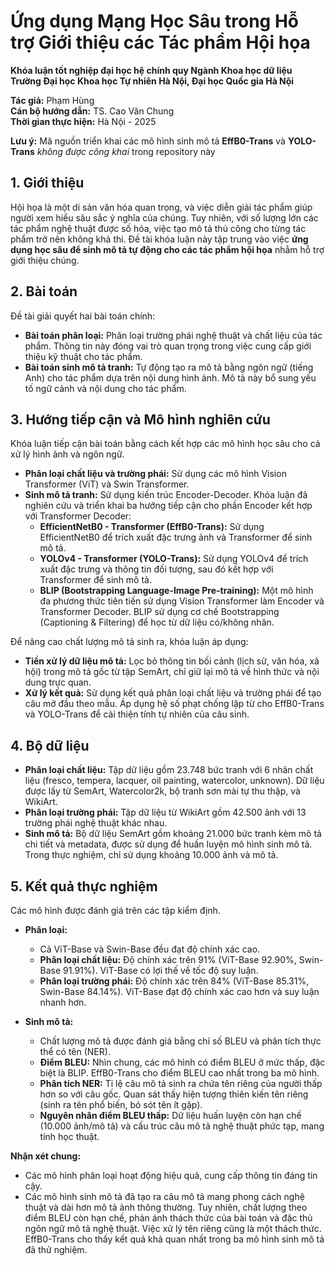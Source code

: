 # Ứng dụng Mạng Học Sâu trong Hỗ trợ Giới thiệu các Tác phẩm Hội họa

**Khóa luận tốt nghiệp đại học hệ chính quy Ngành Khoa học dữ liệu**  
**Trường Đại học Khoa học Tự nhiên Hà Nội, Đại học Quốc gia Hà Nội**

**Tác giả:** Phạm Hùng  
**Cán bộ hướng dẫn:** TS. Cao Văn Chung  
**Thời gian thực hiện:** Hà Nội - 2025  

**Lưu ý:** Mã nguồn triển khai các mô hình sinh mô tả **EffB0-Trans** và **YOLO-Trans** *không được công khai* trong repository này

## 1. Giới thiệu

Hội họa là một di sản văn hóa quan trọng, và việc diễn giải tác phẩm giúp người xem hiểu sâu sắc ý nghĩa của chúng. Tuy nhiên, với số lượng lớn các tác phẩm nghệ thuật được số hóa, việc tạo mô tả thủ công cho từng tác phẩm trở nên không khả thi. Đề tài khóa luận này tập trung vào việc **ứng dụng học sâu để sinh mô tả tự động cho các tác phẩm hội họa** nhằm hỗ trợ giới thiệu chúng.

## 2. Bài toán

Đề tài giải quyết hai bài toán chính:

- **Bài toán phân loại:** Phân loại trường phái nghệ thuật và chất liệu của tác phẩm. Thông tin này đóng vai trò quan trọng trong việc cung cấp giới thiệu kỹ thuật cho tác phẩm.
- **Bài toán sinh mô tả tranh:** Tự động tạo ra mô tả bằng ngôn ngữ (tiếng Anh) cho tác phẩm dựa trên nội dung hình ảnh. Mô tả này bổ sung yếu tố ngữ cảnh và nội dung cho tác phẩm.

## 3. Hướng tiếp cận và Mô hình nghiên cứu

Khóa luận tiếp cận bài toán bằng cách kết hợp các mô hình học sâu cho cả xử lý hình ảnh và ngôn ngữ.

- **Phân loại chất liệu và trường phái:** Sử dụng các mô hình Vision Transformer (ViT) và Swin Transformer.
- **Sinh mô tả tranh:** Sử dụng kiến trúc Encoder-Decoder. Khóa luận đã nghiên cứu và triển khai ba hướng tiếp cận cho phần Encoder kết hợp với Transformer Decoder:
  - **EfficientNetB0 - Transformer (EffB0-Trans):** Sử dụng EfficientNetB0 để trích xuất đặc trưng ảnh và Transformer để sinh mô tả.
  - **YOLOv4 - Transformer (YOLO-Trans):** Sử dụng YOLOv4 để trích xuất đặc trưng và thông tin đối tượng, sau đó kết hợp với Transformer để sinh mô tả.
  - **BLIP (Bootstrapping Language-Image Pre-training):** Một mô hình đa phương thức tiên tiến sử dụng Vision Transformer làm Encoder và Transformer Decoder. BLIP sử dụng cơ chế Bootstrapping (Captioning & Filtering) để học từ dữ liệu có/không nhãn.

Để nâng cao chất lượng mô tả sinh ra, khóa luận áp dụng:

- **Tiền xử lý dữ liệu mô tả:** Lọc bỏ thông tin bối cảnh (lịch sử, văn hóa, xã hội) trong mô tả gốc từ tập SemArt, chỉ giữ lại mô tả về hình thức và nội dung trực quan.
- **Xử lý kết quả:** Sử dụng kết quả phân loại chất liệu và trường phái để tạo câu mở đầu theo mẫu. Áp dụng hệ số phạt chống lặp từ cho EffB0-Trans và YOLO-Trans để cải thiện tính tự nhiên của câu sinh.

## 4. Bộ dữ liệu

- **Phân loại chất liệu:** Tập dữ liệu gồm 23.748 bức tranh với 6 nhãn chất liệu (fresco, tempera, lacquer, oil painting, watercolor, unknown). Dữ liệu được lấy từ SemArt, Watercolor2k, bộ tranh sơn mài tự thu thập, và WikiArt.
- **Phân loại trường phái:** Tập dữ liệu từ WikiArt gồm 42.500 ảnh với 13 trường phái nghệ thuật khác nhau.
- **Sinh mô tả:** Bộ dữ liệu SemArt gồm khoảng 21.000 bức tranh kèm mô tả chi tiết và metadata, được sử dụng để huấn luyện mô hình sinh mô tả. Trong thực nghiệm, chỉ sử dụng khoảng 10.000 ảnh và mô tả.

## 5. Kết quả thực nghiệm

Các mô hình được đánh giá trên các tập kiểm định.

- **Phân loại:**
  - Cả ViT-Base và Swin-Base đều đạt độ chính xác cao.
  - **Phân loại chất liệu:** Độ chính xác trên 91% (ViT-Base 92.90%, Swin-Base 91.91%). ViT-Base có lợi thế về tốc độ suy luận.
  - **Phân loại trường phái:** Độ chính xác trên 84% (ViT-Base 85.31%, Swin-Base 84.14%). ViT-Base đạt độ chính xác cao hơn và suy luận nhanh hơn.

- **Sinh mô tả:**
  - Chất lượng mô tả được đánh giá bằng chỉ số BLEU và phân tích thực thể có tên (NER).
  - **Điểm BLEU:** Nhìn chung, các mô hình có điểm BLEU ở mức thấp, đặc biệt là BLIP. EffB0-Trans cho điểm BLEU cao nhất trong ba mô hình.
  - **Phân tích NER:** Tỉ lệ câu mô tả sinh ra chứa tên riêng của người thấp hơn so với câu gốc. Quan sát thấy hiện tượng thiên kiến tên riêng (sinh ra tên phổ biến, bỏ sót tên ít gặp).
  - **Nguyên nhân điểm BLEU thấp:** Dữ liệu huấn luyện còn hạn chế (10.000 ảnh/mô tả) và cấu trúc câu mô tả nghệ thuật phức tạp, mang tính học thuật.

**Nhận xét chung:**

- Các mô hình phân loại hoạt động hiệu quả, cung cấp thông tin đáng tin cậy.
- Các mô hình sinh mô tả đã tạo ra câu mô tả mang phong cách nghệ thuật và dài hơn mô tả ảnh thông thường. Tuy nhiên, chất lượng theo điểm BLEU còn hạn chế, phản ánh thách thức của bài toán và đặc thù ngôn ngữ mô tả nghệ thuật. Việc xử lý tên riêng cũng là một thách thức. EffB0-Trans cho thấy kết quả khả quan nhất trong ba mô hình sinh mô tả đã thử nghiệm.
